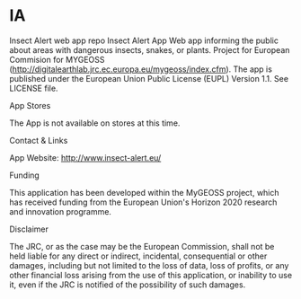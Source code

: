# IA
Insect Alert web app repo
Insect Alert App
Web app informing the public about areas with dangerous insects, snakes, or plants. Project for European Commision for MYGEOSS (http://digitalearthlab.jrc.ec.europa.eu/mygeoss/index.cfm). The app is published under the European Union Public License (EUPL) Version 1.1. See LICENSE file.</p>

App Stores

The App is not available on stores at this time.

Contact & Links

App Website: http://www.insect-alert.eu/

Funding

This application has been developed within the MyGEOSS project, which has received funding from the European Union's Horizon 2020 research and innovation programme.

Disclaimer

The JRC, or as the case may be the European Commission, shall not be held liable for any direct or indirect, incidental, consequential or other damages, including but not limited to the loss of data, loss of profits, or any other financial loss arising from the use of this application, or inability to use it, even if the JRC is notified of the possibility of such damages.
